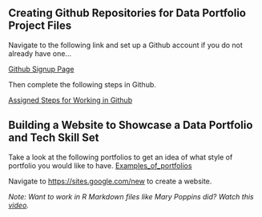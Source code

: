 ## Creating Github Repositories for Data Portfolio Project Files

Navigate to the following link and set up a Github account if you do not already have one...

[Github Signup Page](https://github.com/signup)

Then complete the following steps in Github.

[Assigned Steps for Working in Github](./Please_Do_This.md)

## Building a Website to Showcase a Data Portfolio and Tech Skill Set
Take a look at the following portfolios to get an idea of what style of portfolio you would like to have.
[Examples_of_portfolios](./Examples_of_portfolios.md)

Navigate to https://sites.google.com/new to create a website.

*Note: Want to work in R Markdown files like Mary Poppins did? Watch this [video](https://www.youtube.com/watch?v=GEvyAqYa8p0).*
